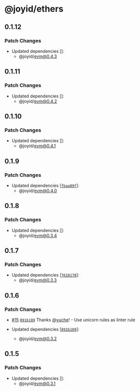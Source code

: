 # @joyid/ethers

## 0.1.12

### Patch Changes

- Updated dependencies []:
  - @joyid/evm@0.4.3

## 0.1.11

### Patch Changes

- Updated dependencies []:
  - @joyid/evm@0.4.2

## 0.1.10

### Patch Changes

- Updated dependencies []:
  - @joyid/evm@0.4.1

## 0.1.9

### Patch Changes

- Updated dependencies [[`fbaa09f`](https://github.com/nervina-labs/joyid-sdk-js/commit/fbaa09f82b6d3f3d8d7f741e88c1293d1e69609a)]:
  - @joyid/evm@0.4.0

## 0.1.8

### Patch Changes

- Updated dependencies []:
  - @joyid/evm@0.3.4

## 0.1.7

### Patch Changes

- Updated dependencies [[`7618178`](https://github.com/nervina-labs/joyid-sdk-js/commit/76181780b920408c441bdf12b9f4351923914647)]:
  - @joyid/evm@0.3.3

## 0.1.6

### Patch Changes

- [#15](https://github.com/nervina-labs/joyid-sdk-js/pull/15) [`891b189`](https://github.com/nervina-labs/joyid-sdk-js/commit/891b189bcb168513aab9f118dfd9fee6d4ac3a06) Thanks [@yuche](https://github.com/yuche)! - Use unicorn rules as linter rule

- Updated dependencies [[`891b189`](https://github.com/nervina-labs/joyid-sdk-js/commit/891b189bcb168513aab9f118dfd9fee6d4ac3a06)]:
  - @joyid/evm@0.3.2

## 0.1.5

### Patch Changes

- Updated dependencies []:
  - @joyid/evm@0.3.1
